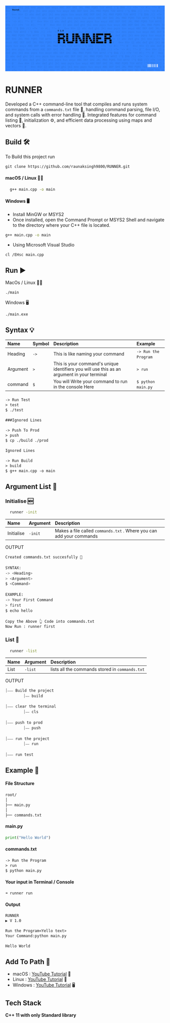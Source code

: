 


![App Screenshot](https://github.com/raunaksingh9800/RUNNER/blob/main/IMG/runner-github.png?raw=true)


# RUNNER

Developed a C++ command-line tool that compiles and runs system commands from a `commands.txt` file 📄, handling command parsing, file I/O, and system calls with error handling 🚨. Integrated features for command listing 📝, initialization ⚙️, and efficient data processing using maps and vectors 🔄.


## Build 🛠️

To Build this project run
```
git clone https://github.com/raunaksingh9800/RUNNER.git
```
#### macOS / Linux 🍏🐧
```bash
  g++ main.cpp -o main
```

#### Windows 🖥️
-  Install MinGW or MSYS2
- Once installed, open the Command Prompt or MSYS2 Shell and navigate to the directory where your C++ file is located.
``` bash
g++ main.cpp -o main
```

- Using Microsoft Visual Studio
``` bash
cl /EHsc main.cpp
```
## Run ▶️

MacOs / Linux 🍏🐧
 
```bash
./main
```
Windows  🖥️

```bash
./main.exe
```

## Syntax 💡

| Name | Symbol     | Description                | Example |
| :-------- | :------- | :------------------------- | :---------------- |
| Heading |  `->` | This is like naming your command | ``` -> Run the Program ``` |
| Argument |  `>` | This is your command's unique identifiers you will use this as an argument in your terminal | ``` > run ``` | 
| command |  `$` | You will Write your command to run in the console Here | ``` $ python main.py ``` | 
 

#### 

```
-> Run Test
> test
$ ./test

###Ignored Lines

-> Push To Prod
> push
$ cp ./build ./prod

Ignored Lines

-> Run Build
> build
$ g++ main.cpp -o main

```
## Argument List 🔧
 
### Initialise 🆕

```bash
  runner -init
```

| Name | Argument     | Description                |
| :-------- | :------- | :------------------------- |
| Initialise |  `-init` | Makes a file called `commands.txt` . Where you can add your commands|

 OUTPUT
```bash
Created commands.txt succesfully 🎉 

SYNTAX: 
-> <Heading> 
> <Argument> 
$ <Command> 

EXAMPLE: 
-> Your First Command 
> first 
$ echo hello 

Copy the Above 👆 Code into commands.txt 
Now Run : runner first 
```

### List 📃

```bash
  runner -list
```

| Name | Argument     | Description                |
| :-------- | :------- | :------------------------- |
| List |  `-list` | lists all the commands stored in `commands.txt`|

 OUTPUT
```bash
⏐⎯⎯⎯ Build the project
        ⏐⎯⎯ build

⏐⎯⎯⎯ clear the terminal
        ⏐⎯⎯ cls

⏐⎯⎯⎯ push to prod
        ⏐⎯⎯ push

⏐⎯⎯⎯ run the project
        ⏐⎯⎯ run

⏐⎯⎯⎯ run test
```


## Example 📘

#### File Structure

```
root/
│
├── main.py       
│
├── commands.txt             

```

#### main.py
```python
print("Hello World")
```
#### commands.txt
```
-> Run the Program
> run
$ python main.py
```

#### Your input in Terminal / Console
```
➜ runner run
```

#### Output 
```
RUNNER
▶ V 1.0 

Run the Program<Yello text>
Your Command:python main.py

Hello World
```
## Add To Path 🔗

- macOS : [YouTube Tutorial](https://youtu.be/2J58Pc2ZOAQ?si=zcRetl2UBtrtdrUo) 🍏
- Linux : [YouTube Tutorial](https://youtu.be/jIunQSnzs1Y?si=dhZDDfJejSVPGAP1) 🐧
- Windows : [YouTube Tutorial](https://youtu.be/pGRw1bgb1gU?si=EXLIyUoTYgxdq_tY) 🖥️
## Tech Stack

**C++ 11 with only Standard library**

